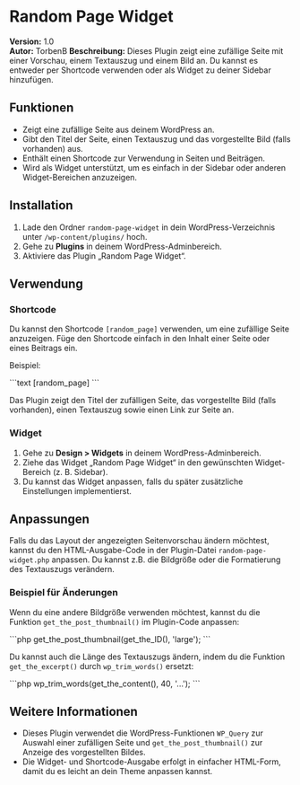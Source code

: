 
# Random Page Widget

**Version:** 1.0  
**Autor:** TorbenB
**Beschreibung:** Dieses Plugin zeigt eine zufällige Seite mit einer Vorschau, einem Textauszug und einem Bild an. Du kannst es entweder per Shortcode verwenden oder als Widget zu deiner Sidebar hinzufügen.

## Funktionen

- Zeigt eine zufällige Seite aus deinem WordPress an.
- Gibt den Titel der Seite, einen Textauszug und das vorgestellte Bild (falls vorhanden) aus.
- Enthält einen Shortcode zur Verwendung in Seiten und Beiträgen.
- Wird als Widget unterstützt, um es einfach in der Sidebar oder anderen Widget-Bereichen anzuzeigen.

## Installation

1. Lade den Ordner `random-page-widget` in dein WordPress-Verzeichnis unter `/wp-content/plugins/` hoch.
2. Gehe zu **Plugins** in deinem WordPress-Adminbereich.
3. Aktiviere das Plugin „Random Page Widget“.

## Verwendung

### Shortcode

Du kannst den Shortcode `[random_page]` verwenden, um eine zufällige Seite anzuzeigen. Füge den Shortcode einfach in den Inhalt einer Seite oder eines Beitrags ein.

Beispiel:

\`\`\`text
[random_page]
\`\`\`

Das Plugin zeigt den Titel der zufälligen Seite, das vorgestellte Bild (falls vorhanden), einen Textauszug sowie einen Link zur Seite an.

### Widget

1. Gehe zu **Design > Widgets** in deinem WordPress-Adminbereich.
2. Ziehe das Widget „Random Page Widget“ in den gewünschten Widget-Bereich (z. B. Sidebar).
3. Du kannst das Widget anpassen, falls du später zusätzliche Einstellungen implementierst.

## Anpassungen

Falls du das Layout der angezeigten Seitenvorschau ändern möchtest, kannst du den HTML-Ausgabe-Code in der Plugin-Datei `random-page-widget.php` anpassen. Du kannst z.B. die Bildgröße oder die Formatierung des Textauszugs verändern.

### Beispiel für Änderungen

Wenn du eine andere Bildgröße verwenden möchtest, kannst du die Funktion `get_the_post_thumbnail()` im Plugin-Code anpassen:

\`\`\`php
get_the_post_thumbnail(get_the_ID(), 'large');
\`\`\`

Du kannst auch die Länge des Textauszugs ändern, indem du die Funktion `get_the_excerpt()` durch `wp_trim_words()` ersetzt:

\`\`\`php
wp_trim_words(get_the_content(), 40, '...');
\`\`\`

## Weitere Informationen

- Dieses Plugin verwendet die WordPress-Funktionen `WP_Query` zur Auswahl einer zufälligen Seite und `get_the_post_thumbnail()` zur Anzeige des vorgestellten Bildes.
- Die Widget- und Shortcode-Ausgabe erfolgt in einfacher HTML-Form, damit du es leicht an dein Theme anpassen kannst.
